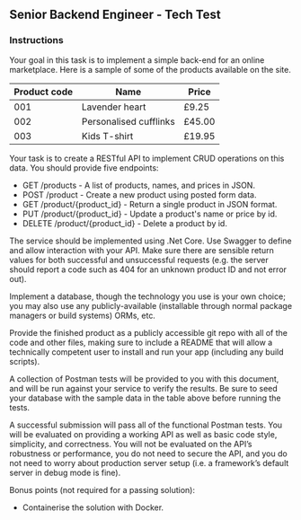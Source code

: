 ## Senior Backend Engineer - Tech Test

### Instructions

Your goal in this task is to implement a simple back-end for an online marketplace.  Here is a sample of some of the products available on the site.


| Product code  | Name  |  Price |
|---|---|---|
|  001 |  Lavender heart | £9.25  |
|  002 |  Personalised cufflinks | £45.00  |
|  003 |  Kids T-shirt | £19.95 |

Your task is to create a RESTful API to implement CRUD operations on this data.  You should provide five endpoints: 

* GET /products - A list of products, names, and prices in JSON.
* POST /product - Create a new product using posted form data.
* GET /product/{product_id} - Return a single product in JSON format.
* PUT /product/{product_id} - Update a product's name or price by id.
* DELETE /product/{product_id} - Delete a product by id.

The service should be implemented using .Net Core.  Use Swagger to define and allow interaction with your API.  Make sure there are sensible return values for both successful and unsuccessful requests (e.g. the server should report a code such as 404 for an unknown product ID and not error out).

Implement a database, though the technology you use is your own choice; you may also use any publicly-available (installable through normal package managers or build systems) ORMs, etc.  

Provide the finished product as a publicly accessible git repo with all of the code and other files, making sure to include a README that will allow a technically competent user to install and run your app (including any build scripts).  

A collection of Postman tests will be provided to you with this document, and will be run against your service to verify the results.  Be sure to seed your database with the sample data in the table above before running the tests.

A successful submission will pass all of the functional Postman tests.  You will be evaluated on providing a working API as well as basic code style, simplicity, and correctness.  You will not be evaluated on the API’s robustness or performance, you do not need to secure the API, and you do not need to worry about production server setup (i.e. a framework’s default server in debug mode is fine). 

Bonus points (not required for a passing solution):
* Containerise the solution with Docker.  
